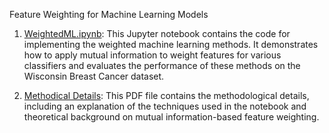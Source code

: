 Feature Weighting for Machine Learning Models

1. [WeightedML.ipynb](https://nbviewer.org/github/Tingfang-W/Feature-Engineering-ML/blob/main/WeightedML.ipynb): This Jupyter notebook contains the code for implementing the weighted machine learning methods. It demonstrates how to apply mutual information to weight features for various classifiers and evaluates the performance of these methods on the Wisconsin Breast Cancer dataset.
   
2. [Methodical Details](Methodical_Details.pdf): This PDF file contains the methodological details, including an explanation of the techniques used in the notebook and theoretical background on mutual information-based feature weighting.
